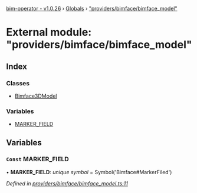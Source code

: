 [bim-operator - v1.0.26](../README.md) › [Globals](../globals.md) › ["providers/bimface/bimface_model"](_providers_bimface_bimface_model_.md)

# External module: "providers/bimface/bimface_model"

## Index

### Classes

* [Bimface3DModel](../classes/_providers_bimface_bimface_model_.bimface3dmodel.md)

### Variables

* [MARKER_FIELD](_providers_bimface_bimface_model_.md#const-marker_field)

## Variables

### `Const` MARKER_FIELD

• **MARKER_FIELD**: *unique symbol* =  Symbol('Bimface#MarkerFiled')

*Defined in [providers/bimface/bimface_model.ts:11](https://github.com/youkaisteve/bim-operator/blob/5cdd1c6/src/providers/bimface/bimface_model.ts#L11)*
